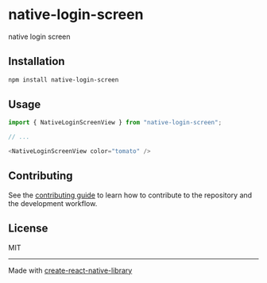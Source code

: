 # native-login-screen
native login screen
## Installation

```sh
npm install native-login-screen
```

## Usage

```js
import { NativeLoginScreenView } from "native-login-screen";

// ...

<NativeLoginScreenView color="tomato" />
```

## Contributing

See the [contributing guide](CONTRIBUTING.md) to learn how to contribute to the repository and the development workflow.

## License

MIT

---

Made with [create-react-native-library](https://github.com/callstack/react-native-builder-bob)
